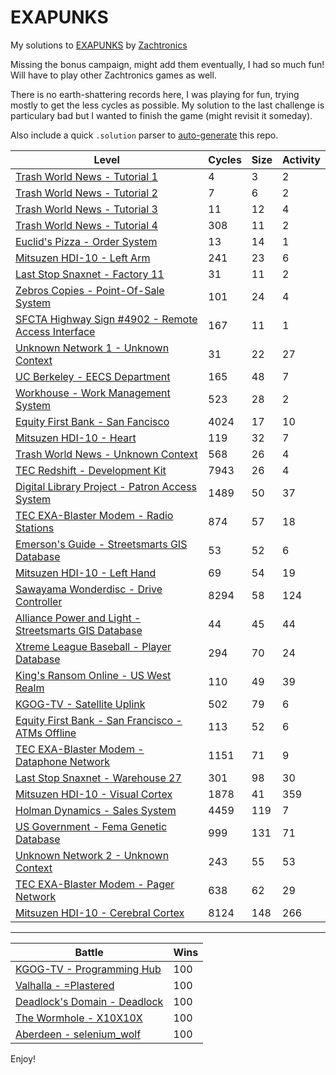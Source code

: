 # EXAPUNKS
My solutions to [EXAPUNKS](https://store.steampowered.com/app/716490/EXAPUNKS/) by [Zachtronics](https://www.zachtronics.com/) 

Missing the bonus campaign, might add them eventually, I had so much fun! Will have to play other Zachtronics games as well.

There is no earth-shattering records here, I was playing for fun, trying mostly to get the less cycles as possible. My solution to the last challenge is particulary bad but I wanted to finish the game (might revisit it someday).

Also include a quick `.solution` parser to [auto-generate](EXA-Parser) this repo.

<!-- EXA_START -->
| Level                                                                                                                   | Cycles | Size | Activity |
|-------------------------------------------------------------------------------------------------------------------------|--------|------|----------|
| [Trash World News - Tutorial 1](solutions/01-trash-world-news-tutorial-1)                                               | 4      | 3    | 2        |
| [Trash World News - Tutorial 2](solutions/02-trash-world-news-tutorial-2)                                               | 7      | 6    | 2        |
| [Trash World News - Tutorial 3](solutions/03-trash-world-news-tutorial-3)                                               | 11     | 12   | 4        |
| [Trash World News - Tutorial 4](solutions/04-trash-world-news-tutorial-4)                                               | 308    | 11   | 2        |
| [Euclid's Pizza - Order System](solutions/05-euclids-pizza-order-system)                                                | 13     | 14   | 1        |
| [Mitsuzen HDI-10 - Left Arm](solutions/06-mitsuzen-hdi-10-left-arm)                                                     | 241    | 23   | 6        |
| [Last Stop Snaxnet - Factory 11](solutions/07-last-stop-snaxnet-factory-11)                                             | 31     | 11   | 2        |
| [Zebros Copies - Point-Of-Sale System](solutions/08-zebros-copies-point-of-sale-system)                                 | 101    | 24   | 4        |
| [SFCTA Highway Sign #4902 - Remote Access Interface](solutions/09-sfcta-highway-sign-4902-remote-access-interface)      | 167    | 11   | 1        |
| [Unknown Network 1 - Unknown Context](solutions/10-unknown-network-1-unknown-context)                                   | 31     | 22   | 27       |
| [UC Berkeley - EECS Department](solutions/11-uc-berkeley-eecs-department)                                               | 165    | 48   | 7        |
| [Workhouse - Work Management System](solutions/12-workhouse-work-management-system)                                     | 523    | 28   | 2        |
| [Equity First Bank - San Fancisco](solutions/13-equity-first-bank-san-fancisco)                                         | 4024   | 17   | 10       |
| [Mitsuzen HDI-10 - Heart](solutions/14-mitsuzen-hdi-10-heart)                                                           | 119    | 32   | 7        |
| [Trash World News - Unknown Context](solutions/15-trash-world-news-unknown-context)                                     | 568    | 26   | 4        |
| [TEC Redshift - Development Kit](solutions/16-tec-redshift-development-kit)                                             | 7943   | 26   | 4        |
| [Digital Library Project - Patron Access System](solutions/17-digital-library-project-patron-access-system)             | 1489   | 50   | 37       |
| [TEC EXA-Blaster Modem - Radio Stations](solutions/18-tec-exa-blaster-modem-radio-stations)                             | 874    | 57   | 18       |
| [Emerson's Guide - Streetsmarts GIS Database](solutions/19-emersons-guide-streetsmarts-gis-database)                    | 53     | 52   | 6        |
| [Mitsuzen HDI-10 - Left Hand](solutions/20-mitsuzen-hdi-10-left-hand)                                                   | 69     | 54   | 19       |
| [Sawayama Wonderdisc - Drive Controller](solutions/21-sawayama-wonderdisc-drive-controller)                             | 8294   | 58   | 124      |
| [Alliance Power and Light - Streetsmarts GIS Database](solutions/22-alliance-power-and-light-streetsmarts-gis-database) | 44     | 45   | 44       |
| [Xtreme League Baseball - Player Database](solutions/23-xtreme-league-baseball-player-database)                         | 294    | 70   | 24       |
| [King's Ransom Online - US West Realm](solutions/24-kings-ransom-online-us-west-realm)                                  | 110    | 49   | 39       |
| [KGOG-TV - Satellite Uplink](solutions/25-kgog-tv-satellite-uplink)                                                     | 502    | 79   | 6        |
| [Equity First Bank - San Francisco - ATMs Offline](solutions/26-equity-first-bank-san-francisco-atms-offline)           | 113    | 52   | 6        |
| [TEC EXA-Blaster Modem - Dataphone Network](solutions/27-tec-exa-blaster-modem-dataphone-network)                       | 1151   | 71   | 9        |
| [Last Stop Snaxnet - Warehouse 27](solutions/28-last-stop-snaxnet-warehouse-27)                                         | 301    | 98   | 30       |
| [Mitsuzen HDI-10 - Visual Cortex](solutions/29-mitsuzen-hdi-10-visual-cortex)                                           | 1878   | 41   | 359      |
| [Holman Dynamics - Sales System](solutions/30-holman-dynamics-sales-system)                                             | 4459   | 119  | 7        |
| [US Government - Fema Genetic Database](solutions/31-us-government-fema-genetic-database)                               | 999    | 131  | 71       |
| [Unknown Network 2 - Unknown Context](solutions/32-unknown-network-2-unknown-context)                                   | 243    | 55   | 53       |
| [TEC EXA-Blaster Modem - Pager Network](solutions/33-tec-exa-blaster-modem-pager-network)                               | 638    | 62   | 29       |
| [Mitsuzen HDI-10 - Cerebral Cortex](solutions/34-mitsuzen-hdi-10-cerebral-cortex)                                       | 8124   | 148  | 266      |

---

| Battle                                                                                                                  | Wins |
|-------------------------------------------------------------------------------------------------------------------------|------|
| [KGOG-TV - Programming Hub](battles/01-kgog-tv-programming-hub)                                                         | 100  |
| [Valhalla - =Plastered](battles/02-valhalla-plastered)                                                                  | 100  |
| [Deadlock's Domain - Deadlock](battles/03-deadlocks-domain-deadlock)                                                    | 100  |
| [The Wormhole - X10X10X](battles/04-the-wormhole-x10x10x)                                                               | 100  |
| [Aberdeen - selenium_wolf](battles/05-aberdeen-seleniumwolf)                                                            | 100  |
<!-- EXA_END -->

Enjoy!
